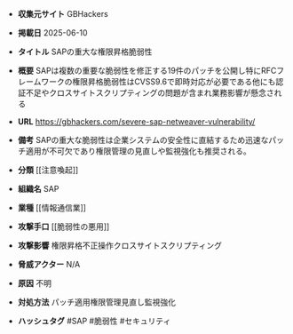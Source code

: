 - **収集元サイト**
GBHackers

- **掲載日**
2025-06-10

- **タイトル**
SAPの重大な権限昇格脆弱性

- **概要**
SAPは複数の重要な脆弱性を修正する19件のパッチを公開し特にRFCフレームワークの権限昇格脆弱性はCVSS9.6で即時対応が必要である他にも認証不足やクロスサイトスクリプティングの問題が含まれ業務影響が懸念される

- **URL**
https://gbhackers.com/severe-sap-netweaver-vulnerability/

- **備考**
SAPの重大な脆弱性は企業システムの安全性に直結するため迅速なパッチ適用が不可欠であり権限管理の見直しや監視強化も推奨される。

- **分類**
[[注意喚起]]

- **組織名**
SAP

- **業種**
[[情報通信業]]

- **攻撃手口**
[[脆弱性の悪用]]

- **攻撃影響**
権限昇格不正操作クロスサイトスクリプティング

- **脅威アクター**
N/A

- **原因**
不明

- **対処方法**
パッチ適用権限管理見直し監視強化

- **ハッシュタグ**
#SAP #脆弱性 #セキュリティ
